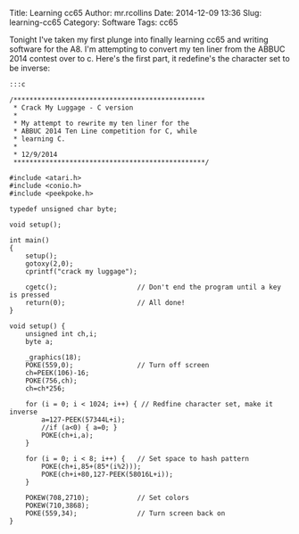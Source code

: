 Title: Learning cc65
Author: mr.rcollins
Date: 2014-12-09 13:36
Slug: learning-cc65
Category: Software
Tags: cc65

Tonight I've taken my first plunge into finally learning cc65 and writing software for the A8. I'm attempting to convert my ten liner from the ABBUC 2014 contest over to c. Here's the first part, it redefine's the character set to be inverse:


    :::c

    /************************************************ 
     * Crack My Luggage - C version
     *
     * My attempt to rewrite my ten liner for the
     * ABBUC 2014 Ten Line competition for C, while
     * learning C.
     *
     * 12/9/2014
     ************************************************/

    #include <atari.h>
    #include <conio.h>
    #include <peekpoke.h>

    typedef unsigned char byte;

    void setup();

    int main()
    {
        setup();
        gotoxy(2,0);
        cprintf("crack my luggage");

        cgetc();                    // Don't end the program until a key is pressed
        return(0);                  // All done!
    }

    void setup() {
        unsigned int ch,i;
        byte a;

        _graphics(18);
        POKE(559,0);                // Turn off screen
        ch=PEEK(106)-16;
        POKE(756,ch);
        ch=ch*256;

        for (i = 0; i < 1024; i++) { // Redfine character set, make it inverse
            a=127-PEEK(57344L+i);
            //if (a<0) { a=0; }
            POKE(ch+i,a);
        }

        for (i = 0; i < 8; i++) {   // Set space to hash pattern
            POKE(ch+i,85+(85*(i%2)));
            POKE(ch+i+80,127-PEEK(58016L+i));
        }

        POKEW(708,2710);            // Set colors
        POKEW(710,3868);
        POKE(559,34);               // Turn screen back on
    }


